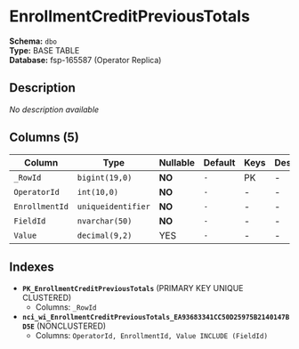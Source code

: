 # EnrollmentCreditPreviousTotals

**Schema:** `dbo`  
**Type:** BASE TABLE  
**Database:** fsp-165587 (Operator Replica)

## Description

*No description available*

## Columns (5)

| Column | Type | Nullable | Default | Keys | Description |
|--------|------|----------|---------|------|-------------|
| `_RowId` | `bigint(19,0)` | **NO** | `-` | PK | - |
| `OperatorId` | `int(10,0)` | **NO** | `-` | - | - |
| `EnrollmentId` | `uniqueidentifier` | **NO** | `-` | - | - |
| `FieldId` | `nvarchar(50)` | **NO** | `-` | - | - |
| `Value` | `decimal(9,2)` | YES | `-` | - | - |

## Indexes

- **`PK_EnrollmentCreditPreviousTotals`** (PRIMARY KEY UNIQUE CLUSTERED)
  - Columns: `_RowId`
- **`nci_wi_EnrollmentCreditPreviousTotals_EA93683341CC50D25975B2140147BD5E`** (NONCLUSTERED)
  - Columns: `OperatorId, EnrollmentId, Value INCLUDE (FieldId)`
